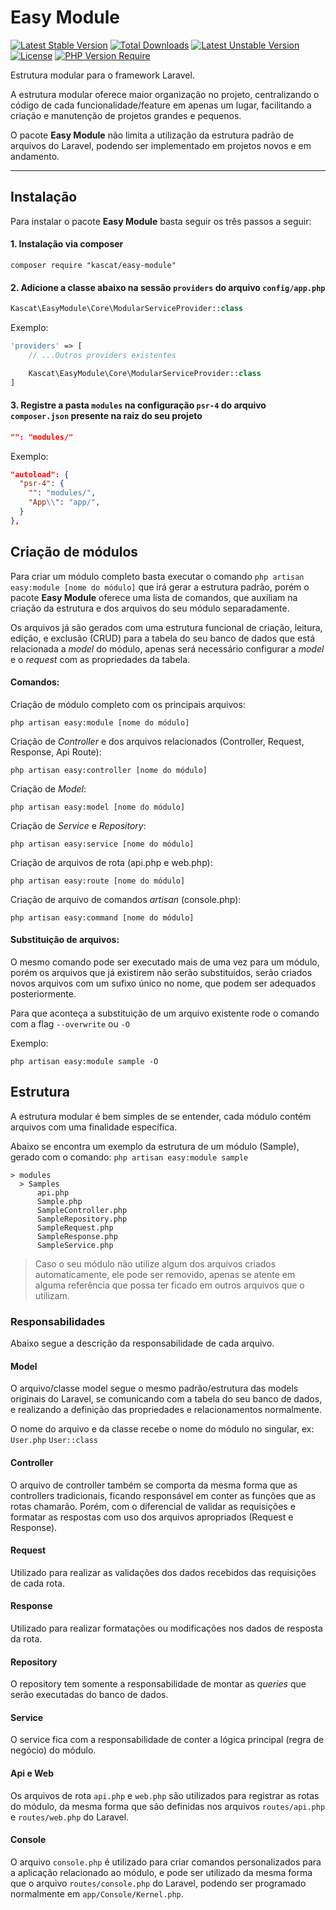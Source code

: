 # Easy Module

[![Latest Stable Version](http://poser.pugx.org/kascat/easy-module/v)](https://packagist.org/packages/kascat/easy-module)
[![Total Downloads](http://poser.pugx.org/kascat/easy-module/downloads)](https://packagist.org/packages/kascat/easy-module)
[![Latest Unstable Version](http://poser.pugx.org/kascat/easy-module/v/unstable)](https://packagist.org/packages/kascat/easy-module)
[![License](http://poser.pugx.org/kascat/easy-module/license)](https://packagist.org/packages/kascat/easy-module)
[![PHP Version Require](http://poser.pugx.org/kascat/easy-module/require/php)](https://packagist.org/packages/kascat/easy-module)

Estrutura modular para o framework Laravel.

A estrutura modular oferece maior organização no projeto, centralizando o código de cada funcionalidade/feature
em apenas um lugar, facilitando a criação e manutenção de projetos grandes e pequenos.

O pacote **Easy Module** não limita a utilização da estrutura padrão de arquivos do Laravel,
podendo ser implementado em projetos novos e em andamento.

---

## Instalação

Para instalar o pacote **Easy Module** basta seguir os três passos a seguir:

#### 1. Instalação via composer

```shell
composer require "kascat/easy-module"
```

#### 2. Adicione a classe abaixo na sessão `providers` do arquivo `config/app.php`

```php
Kascat\EasyModule\Core\ModularServiceProvider::class
```

Exemplo:
```php
'providers' => [
    // ...Outros providers existentes

    Kascat\EasyModule\Core\ModularServiceProvider::class
]
```

#### 3. Registre a pasta `modules` na configuração `psr-4` do arquivo `composer.json` presente na raiz do seu projeto

```json
"": "modules/"
```

Exemplo:
```json
"autoload": {
  "psr-4": {
    "": "modules/",
    "App\\": "app/",
  }
},
```

## Criação de módulos

Para criar um módulo completo basta executar o comando `php artisan easy:module [nome do módulo]`
que irá gerar a estrutura padrão, porém o pacote **Easy Module** oferece uma lista de comandos,
que auxiliam na criação da estrutura e dos arquivos do seu módulo separadamente.

Os arquivos já são gerados com uma estrutura funcional de criação, leitura, edição, e exclusão
(CRUD) para a tabela do seu banco de dados que está relacionada a _model_ do módulo,
apenas será necessário configurar a _model_ e o _request_ com as propriedades da tabela.

#### Comandos:

Criação de módulo completo com os principais arquivos:
```shell
php artisan easy:module [nome do módulo]
```

Criação de _Controller_ e dos arquivos relacionados (Controller, Request, Response, Api Route):
```shell
php artisan easy:controller [nome do módulo]
```

Criação de _Model_:
```shell
php artisan easy:model [nome do módulo]
```

Criação de _Service_ e _Repository_:
```shell
php artisan easy:service [nome do módulo]
```

Criação de arquivos de rota (api.php e web.php):
```shell
php artisan easy:route [nome do módulo]
```

Criação de arquivo de comandos _artisan_ (console.php):
```shell
php artisan easy:command [nome do módulo]
```

#### Substituição de arquivos:

O mesmo comando pode ser executado mais de uma vez para um módulo,
porém os arquivos que já existirem não serão substituídos,
serão criados novos arquivos com um sufixo único no nome,
que podem ser adequados posteriormente.

Para que aconteça a substituição de um arquivo existente rode o comando com a flag `--overwrite` ou `-O`

Exemplo:
```shell
php artisan easy:module sample -O
```

## Estrutura

A estrutura modular é bem simples de se entender, cada módulo contém arquivos com uma finalidade específica.

Abaixo se encontra um exemplo da estrutura de um módulo (Sample),
gerado com o comando: `php artisan easy:module sample`

```text
> modules
  > Samples
      api.php
      Sample.php
      SampleController.php
      SampleRepository.php
      SampleRequest.php
      SampleResponse.php
      SampleService.php
```

> Caso o seu módulo não utilize algum dos arquivos criados automaticamente, ele pode ser removido,
> apenas se atente em alguma referência que possa ter ficado em outros arquivos que o utilizam.

### Responsabilidades

Abaixo segue a descrição da responsabilidade de cada arquivo.

#### Model

O arquivo/classe model segue o mesmo padrão/estrutura das models originais do Laravel,
se comunicando com a tabela do seu banco de dados, e realizando a definição
das propriedades e relacionamentos normalmente.

O nome do arquivo e da classe recebe o nome do módulo no singular, ex: `User.php` `User::class`

#### Controller

O arquivo de controller também se comporta da mesma forma que as controllers tradicionais,
ficando responsável em conter as funções que as rotas chamarão. Porém, com o diferencial
de validar as requisições e formatar as respostas com uso dos arquivos apropriados (Request e Response).

#### Request

Utilizado para realizar as validações dos dados recebidos das requisições de cada rota.

#### Response

Utilizado para realizar formatações ou modificações nos dados de resposta da rota.

#### Repository

O repository tem somente a responsabilidade de montar as _queries_ que serão executadas do banco de dados.

#### Service

O service fica com a responsabilidade de conter a lógica principal (regra de negócio) do módulo.

#### Api e Web

Os arquivos de rota `api.php` e `web.php` são utilizados para registrar as rotas do módulo,
da mesma forma que são definidas nos arquivos `routes/api.php` e `routes/web.php` do Laravel.

#### Console

O arquivo `console.php` é utilizado para criar comandos personalizados para a aplicação relacionado ao módulo,
e pode ser utilizado da mesma forma que o arquivo `routes/console.php` do Laravel,
podendo ser programado normalmente em `app/Console/Kernel.php`.
